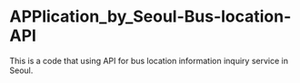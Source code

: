 # APPlication_by_Seoul-Bus-location-API
This is a code that using API for bus location information inquiry service in Seoul.
